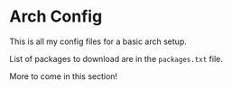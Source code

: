 # Arch Config
This is all my config files for a basic arch setup.

List of packages to download are in the `packages.txt` file.

More to come in this section!
